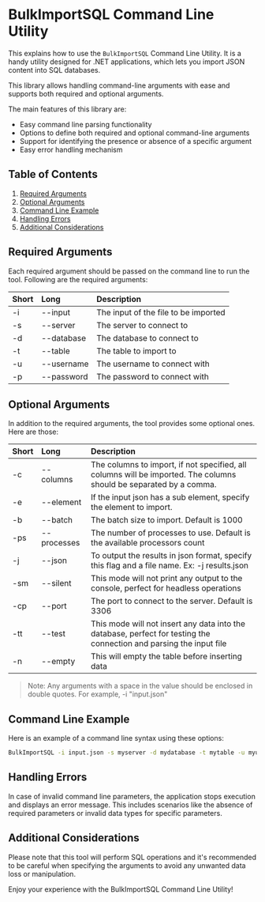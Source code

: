 # BulkImportSQL Command Line Utility

This explains how to use the `BulkImportSQL` Command Line Utility. It is a handy utility designed for .NET applications, which lets you import JSON content into SQL databases.

This library allows handling command-line arguments with ease and supports both required and optional arguments.

The main features of this library are:

* Easy command line parsing functionality
* Options to define both required and optional command-line arguments
* Support for identifying the presence or absence of a specific argument
* Easy error handling mechanism

## Table of Contents

1. [Required Arguments](#required-arguments)
2. [Optional Arguments](#optional-arguments)
3. [Command Line Example](#command-line-example)
4. [Handling Errors](#handling-errors)
5. [Additional Considerations](#additional-considerations)

## Required Arguments

Each required argument should be passed on the command line to run the tool.
Following are the required arguments:

| Short | Long       | Description                          |
|:------|:-----------|:-------------------------------------|
| -i    | --input    | The input of the file to be imported |
| -s    | --server   | The server to connect to             |
| -d    | --database | The database to connect to           |
| -t    | --table    | The table to import to               |
| -u    | --username | The username to connect with         |
| -p    | --password | The password to connect with         |

## Optional Arguments

In addition to the required arguments, the tool provides some optional ones. Here are those:

| Short | Long        | Description                                                                                                         |
|:------|:------------|:--------------------------------------------------------------------------------------------------------------------|
| -c    | --columns   | The columns to import, if not specified, all columns will be imported. The columns should be separated by a comma.  |
| -e    | --element   | If the input json has a sub element, specify the element to import.                                                 |
| -b    | --batch     | The batch size to import. Default is 1000                                                                           |
| -ps   | --processes | The number of processes to use. Default is the available processors count                                           |
| -j    | --json      | To output the results in json format, specify this flag and a file name. Ex: -j results.json                        |
| -sm   | --silent    | This mode will not print any output to the console, perfect for headless operations                                 |
| -cp   | --port      | The port to connect to the server. Default is 3306                                                                  |
| -tt   | --test      | This mode will not insert any data into the database, perfect for testing the connection and parsing the input file |
| -n    | --empty     | This will empty the table before inserting data                                                                     |

> Note: Any arguments with a space in the value should be enclosed in double quotes. For example, -i "input.json"

## Command Line Example

Here is an example of a command line syntax using these options:

```bash
BulkImportSQL -i input.json -s myserver -d mydatabase -t mytable -u myuser -p mypassword -c column1,column2 -e myelement -b 2000 -ps 4 -j output.js -sm -cp 3306 -tt
```

## Handling Errors

In case of invalid command line parameters, the application stops execution and displays an error message. This includes scenarios like the absence of required parameters or invalid data types for specific parameters.

## Additional Considerations

Please note that this tool will perform SQL operations and it's recommended to be careful when specifying the arguments to avoid any unwanted data loss or manipulation.

Enjoy your experience with the BulkImportSQL Command Line Utility!


